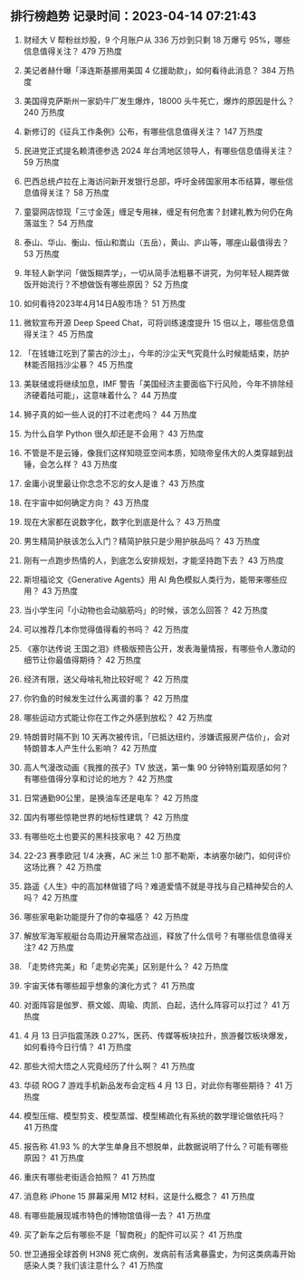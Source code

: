 
## 排行榜趋势 记录时间：2023-04-14 07:21:43
  
  1. 财经大 V 帮粉丝炒股，9 个月账户从 336 万炒到只剩 18 万爆亏 95%，哪些信息值得关注？ 479 万热度
    
  2. 美记者赫什曝「泽连斯基挪用美国 4 亿援助款」，如何看待此消息？ 384 万热度
    
  3. 美国得克萨斯州一家奶牛厂发生爆炸，18000 头牛死亡，爆炸的原因是什么？ 240 万热度
    
  4. 新修订的《征兵工作条例》公布，有哪些信息值得关注？ 147 万热度
    
  5. 民进党正式提名赖清德参选 2024 年台湾地区领导人，有哪些信息值得关注？ 59 万热度
    
  6. 巴西总统卢拉在上海访问新开发银行总部，呼吁金砖国家用本币结算，哪些信息值得关注？ 58 万热度
    
  7. 童婴网店惊现「三寸金莲」缠足专用袜，缠足有何危害？封建礼教为何仍在角落滋生？ 54 万热度
    
  8. 泰山、华山、衡山、恒山和嵩山（五岳），黄山、庐山等，哪座山最值得去？ 53 万热度
    
  9. 年轻人新学问「做饭糊弄学」，一切从简手法粗暴不讲究，为何年轻人糊弄做饭开始流行？不想做饭有哪些原因？ 52 万热度
    
  10. 如何看待2023年4月14日A股市场？ 51 万热度
    
  11. 微软宣布开源 Deep Speed Chat，可将训练速度提升 15 倍以上，哪些信息值得关注？ 45 万热度
    
  12. 「在钱塘江吃到了蒙古的沙土」，今年的沙尘天气究竟什么时候能结束，防护林能否阻挡沙尘暴？ 45 万热度
    
  13. 美联储或将继续加息，IMF 警告「美国经济主要面临下行风险，今年不排除经济硬着陆可能」，这意味着什么？ 44 万热度
    
  14. 狮子真的如一些人说的打不过老虎吗？ 44 万热度
    
  15. 为什么自学 Python 很久却还是不会用？ 43 万热度
    
  16. 不管是不是云锤，像我们这样知晓亚空间本质，知晓帝皇伟大的人类穿越到战锤，会怎么样？ 43 万热度
    
  17. 金庸小说里最让你念念不忘的女人是谁？ 43 万热度
    
  18. 在宇宙中如何确定方向？ 43 万热度
    
  19. 现在大家都在说数字化，数字化到底是什么？ 43 万热度
    
  20. 男生精简护肤该怎么入门？精简护肤只是少用护肤品吗？ 43 万热度
    
  21. 刚有一点跑步热情的人，到底怎么安排规划，才能坚持跑下去？ 43 万热度
    
  22. 斯坦福论文《Generative Agents》用 AI 角色模拟人类行为，能带来哪些应用？ 43 万热度
    
  23. 当小学生问「小动物也会动脑筋吗」的时候，该怎么回答？ 42 万热度
    
  24. 可以推荐几本你觉得值得看的书吗？ 42 万热度
    
  25. 《塞尔达传说 王国之泪》终极版预告公开，发表海量情报，有哪些令人激动的细节让你最值得期待？ 42 万热度
    
  26. 经济有限，送父母啥礼物比较好呢？ 42 万热度
    
  27. 你钓鱼的时候发生过什么离谱的事？ 42 万热度
    
  28. 哪些运动方式能让你在工作之外感到放松？ 42 万热度
    
  29. 特朗普时隔不到 10 天再次被传讯，「已抵达纽约，涉嫌谎报房产估价」，会对特朗普本人产生什么影响？ 42 万热度
    
  30. 高人气漫改动画《我推的孩子》TV 放送，第一集 90 分钟特别篇观感如何？有哪些值得分享和讨论的地方？ 42 万热度
    
  31. 日常通勤90公里，是换油车还是电车？ 42 万热度
    
  32. 国内有哪些惊艳世界的地标性建筑？ 42 万热度
    
  33. 有哪些吃土也要买的黑科技家电？ 42 万热度
    
  34. 22-23 赛季欧冠 1/4 决赛，AC 米兰 1:0 那不勒斯，本纳塞尔破门，如何评价这场比赛？ 42 万热度
    
  35. 路遥《人生》中的高加林做错了吗？难道爱情不就是寻找与自己精神契合的人吗？ 42 万热度
    
  36. 哪些家电新功能提升了你的幸福感？ 42 万热度
    
  37. 解放军海军舰艇台岛周边开展常态战巡，释放了什么信号？有哪些信息值得关注? 42 万热度
    
  38. 「走势终完美」和「走势必完美」区别是什么？ 42 万热度
    
  39. 宇宙天体有哪些超乎想象的演化方式？ 41 万热度
    
  40. 对面阵容是伽罗、蔡文姬、周瑜、肉凯、白起，选什么阵容可以打过？ 41 万热度
    
  41. 4 月 13 日沪指震荡跌 0.27%，医药、传媒等板块拉升，旅游餐饮板块爆发，如何看待今日行情？ 41 万热度
    
  42. 那些大彻大悟之人究竟经历了什么啊？ 41 万热度
    
  43. 华硕 ROG 7 游戏手机新品发布会定档 4 月 13 日，对此你有哪些期待？ 41 万热度
    
  44. 模型压缩、模型剪支、模型蒸馏、模型稀疏化有系统的数学理论做依托吗？ 41 万热度
    
  45. 报告称 41.93 % 的大学生单身且不想脱单，此数据说明了什么？可能有哪些原因？ 41 万热度
    
  46. 重庆有哪些老街适合拍照？ 41 万热度
    
  47. 消息称 iPhone 15 屏幕采用 M12 材料，这是什么概念？ 41 万热度
    
  48. 有哪些能展现城市特色的博物馆值得一去？ 41 万热度
    
  49. 买了新车之后有哪些不是「智商税」的配件可以买？ 41 万热度
    
  50. 世卫通报全球首例 H3N8 死亡病例，发病前有活禽暴露史，为何这类病毒开始感染人类？我们该注意什么？ 41 万热度
    